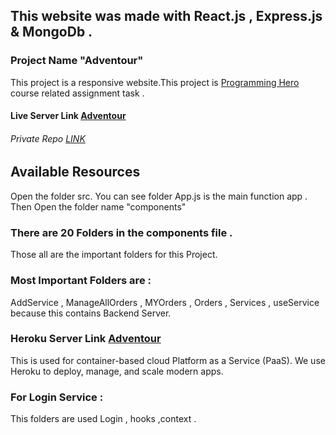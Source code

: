 
## This website was made with React.js , Express.js &  MongoDb .
### Project Name "Adventour"
This project is a responsive website.This project is [Programming Hero](https://web.programming-hero.com/) course related assignment task .

#### Live Server Link [Adventour](https://simple-firebase-4a4da.firebaseapp.com/)
###### Private Repo [LINK](https://github.com/programming-hero-web-course1/tourism-or-delivery-website-client-side-sakibrokoni)

## Available Resources
Open the folder src. You can see 
folder App.js is the main function app .
Then Open the folder name "components"
### There are 20 Folders in the components file .
Those all are the important folders for this Project.

### Most Important Folders are : 
AddService , ManageAllOrders , MYOrders , Orders , Services , useService because this contains Backend Server.

### Heroku Server Link [Adventour](https://sleepy-island-26546.herokuapp.com/) 
This is used for container-based cloud Platform as a Service (PaaS). We use Heroku to deploy, manage, and scale modern apps. 

### For Login  Service :
This folders are used Login , hooks ,context .
